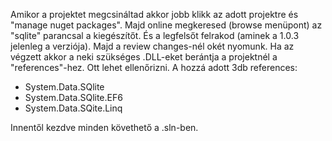 Amikor a projektet megcsináltad akkor jobb klikk az adott projektre és "manage nuget packages". 
Majd online megkeresed (browse menüpont) az "sqlite" parancsal a kiegészítőt. És a legfelsőt felrakod (aminek a 1.0.3 jelenleg a verziója). Majd a review changes-nél okét nyomunk.
Ha az végzett akkor a neki szükséges .DLL-eket berántja a projektnél a "references"-hez. Ott lehet ellenőrizni. A hozzá adott 3db references:
  - System.Data.SQlite
  - System.Data.SQlite.EF6
  - System.Data.SQite.Linq

Innentől kezdve minden követhető a .sln-ben.
